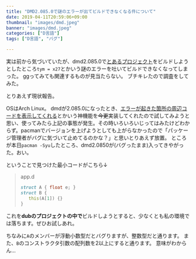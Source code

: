```yaml
---
title: "DMD2.085.0で謎のエラーが出てビルドできなくなる件について"
date: 2019-04-11T20:59:06+09:00
thumbnail: "images/dmd.jpeg"
banner: "images/dmd.jpeg"
categories: ["D言語"]
tags: ["D言語", "バグ"]

---
```


実は前から気づいていたが、dmd2.085.0で[とあるプロジェクト](https://github.com/Sobaya007/sbylib-graphics)をビルドしようとしたところ`tym = x27`とかいう謎のエラーを吐いてビルドできなくなってしまった。
ggってみても関連するものが見当たらない。
ブチキレたので調査をしてみた。

とりあえず現状報告。

OSはArch Linux。
dmdが2.085.0になったとき、[エラーが起きた箇所の周辺コードを表示してくれる](https://dlang.org/changelog/2.085.0.html#error-context)とかいう神機能を~~今更~~実装してくれたので試してみようと思い、使ってみたら上記の事態が発生。その時いろいろいじってはみたけどわからず。pacmanでバージョンを上げようとしても上がらなかったので「パッケージ管理者がバグに気づいて止めてるのかな？」と思いとりあえず放置。
ところが本日`pacman -Syu`したところ、dmd2.0850が(バグったまま)入ってきやがった。おい。

ということで見つけた最小コードがこちら↓

>app.d
>```d
>struct A { float e; }
>struct B {
>    this(A[1]) {}
>}
>```

これを**dubのプロジェクトの中で**ビルドしようとすると、少なくとも私の環境では落ちます。ぜひお試しあれ。

ちなみに`A`のメンバーが浮動小数型だとバグりますが、整数型だと通ります。
また、`B`のコンストラクタ引数の配列数を2以上にすると通ります。
意味がわからん...
